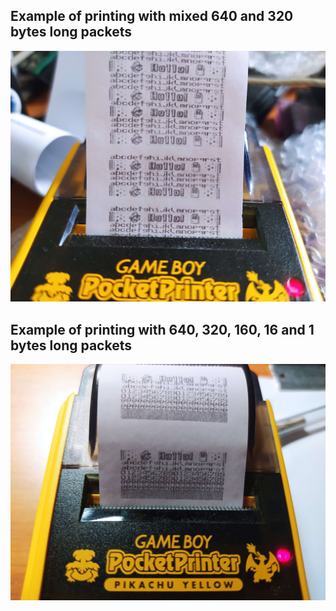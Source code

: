 ## Example of printing with mixed 640 and 320 bytes long packets
![](/Research/Packets_test.jpg)

## Example of printing with 640, 320, 160, 16 and 1 bytes long packets
![](/Research/Packets_test_2.jpg)

